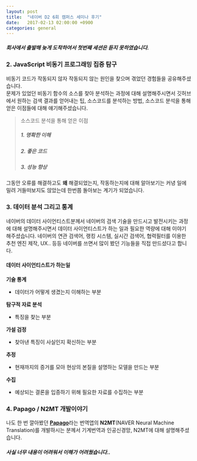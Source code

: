```yaml
---
layout: post
title:  "네이버 D2 6회 캠퍼스 세미나 후기"
date:   2017-02-13 02:00:00 +0900
categories: general
---
```


##### 회사에서 출발해 늦게 도착하여서 첫번째 세션은 듣지 못하였습니다.

### **2. JavaScript 비동기 프로그래밍 집중 탐구**
비동기 코드가 작동되지 않자 작동되지 않는 원인을 찾으며 겪었던 경험들을 공유해주셨습니다.  
문제가 있었던 비동기 함수의 소스를 찾아 분석하는 과정에 대해 설명해주시면서 깃허브에서 원하는 검색 결과를 얻어내는 팁, 소스코드를 분석하는 방법, 소스코드 분석을 통해 얻은 이점들에 대해 얘기해주셨습니다.
>소스코드 분석을 통해 얻은 이점
> ##### 1. 명확한 이해  
> ##### 2. 좋은 코드  
> ##### 3. 성능 향상

그동안 오류를 해결하고도 **왜** 해결되었는지, 작동하는지에 대해 알아보기는 커녕 일에 밀려 거들떠보지도 않았는데 한번쯤 돌아보는 계기가 되었습니다.

### **3. 데이터 분석 그리고 통계**
네이버의 데이터 사이언티스트분께서 네이버의 검색 기술을 만드시고 발전시키는 과정에 대해 설명해주시면서 데이터 사이언티스트가 하는 일과 필요한 역량에 대해 이야기 해주셨습니다.
네이버의 연관 검색어, 랭킹 시스템, 실시간 검색어, 협력필터를 이용한 추천 엔진 제작, UX.. 등등 네이버를 쓰면서 많이 봤던 기능들을 직접 만드셨다고 합니다. 

#### **데이터 사이언티스트가 하는일**  
**기술 통계**  
- 데이터가 어떻게 생겼는지 이해하는 부분  

**탐구적 자료 분석**  
- 특징을 찾는 부분  

**가설 검정**  
- 찾아낸 특징이 사실인지 확신하는 부분   

**추정**   
- 현재까지의 증거를 모아 현상의 본질을 설명하는 모델을 만드는 부분  

**수집**  
- 예상되는 결론을 입증하기 위해 필요한 자료를 수집하는 부분   

### **4. Papago / N2MT 개발이야기**

나도 한 번 깔아봤던 [**Papago**](http://post.naver.com/viewer/postView.nhn?volumeNo=5290393&memberNo=32929683)라는 번역앱의
**N2MT**(NAVER Neural Machine Translation)를 개발하시는 분께서 기계번역과 인공신경망, N2MT에 대해 설명해주셨습니다.
##### _사실 너무 내용이 어려워서 이해가 어려웠습니다.._  
